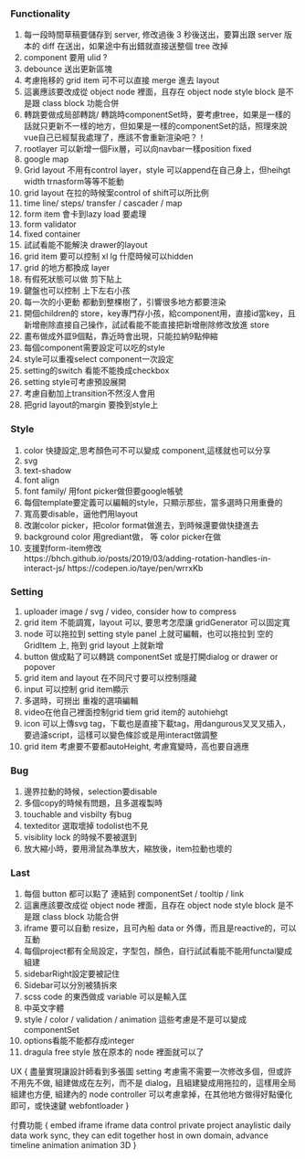 ### Functionality

<ol>
<li>每一段時間草稿要儲存到 server, 修改過後 3 秒後送出，要算出跟 server 版本的 diff 在送出，如果途中有出錯就直接送整個 tree 改掉</li>
<li>component 要用 ulid ?</li>
<li>debounce 送出更新區塊</li>
<li>考慮拖移的 grid item 可不可以直接 merge 進去 layout</li>
<li>這裏應該要改成從 object node 裡面，且存在 object node style block 是不是跟 class block 功能合併</li>  
<li>轉跳要做成局部轉跳/ 轉跳時componentSet時，要考慮tree，如果是一樣的話就只更新不一樣的地方，但如果是一樣的componentSet的話，照理來說vue自己已經幫我處理了，應該不會重新渲染吧？！</li>
<li>rootlayer 可以新增一個Fix層，可以向navbar一樣position fixed</li>  
<li>google map</li>  
<li>Grid layout 不用有control layer，style 可以append在自己身上，但heihgt width trnasform等等不能動</li>
<li>grid layout 在拉的時候案control of shift可以所比例</li>
<li>time line/ steps/ transfer / cascader / map </li>
<li>form item 會卡到lazy load 要處理 </li>
<li>form validator</li>
<li>fixed container</li>
<li>試試看能不能解決 drawer的layout</li>
<li>grid item 要可以控制 xl lg 什麼時候可以hidden</li>
<li>grid 的地方都換成 layer</li>
<li>有假死狀態可以做 剪下貼上</li>
<li>鍵盤也可以控制 上下左右小孩 </li>
<li>每一次的小更動 都動到整棵樹了，引響很多地方都要渲染</li>
<li>開個children的 store，key專門存小孩，給component用，直接id當key，且新增刪除直接自己操作，試試看能不能直接把新增刪除修改放進 store</li>
<li>畫布做成外誆9個點，靠近時會出現，只能拉納9點伸縮</li>
<li>每個component需要設定可以吃的style</li>
<li>style可以重複select component一次設定</li>
<li>setting的switch 看能不能換成checkbox</li>
<li>setting style可考慮預設展開</li>
<li>考慮自動加上transition不然沒人會用</li>
<li>把grid layout的margin 要換到style上</li>
</ol>

### Style

<ol>
<li>color 快捷設定,思考顏色可不可以變成 component,這樣就也可以分享</li>
<li>svg</li>
<li>text-shadow</li>
<li>font align</li>
<li>font family/ 用font picker做但要google帳號</li>
<li>每個template要定義可以編輯的style，只顯示那些，當多選時只用重疊的</li>
<li>寬高要disable，逼他們用layout</li>
<li>改謝color picker，把color format做進去，到時候還要做快捷進去</li>
<li>background color 用grediant做， 等 color picker在做</li>
<li>支援對form-item修改</li>
https://bhch.github.io/posts/2019/03/adding-rotation-handles-in-interact-js/
https://codepen.io/taye/pen/wrrxKb
</ol>

### Setting

<ol>
<li>uploader image / svg / video, consider how to compress</li>
<li>grid item 不能調寬，layout 可以, 要思考怎麼讓 gridGenerator 可以固定寬</li>
<li>node 可以拖拉到 setting style panel 上就可編輯，也可以拖拉到 空的 GridItem 上, 拖到 grid layout 上就新增</li>
<li>button 做成點了可以轉跳 componentSet 或是打開dialog or drawer or popover</li>
<li>grid item and layout 在不同尺寸要可以控制隱藏</li>
<li>input 可以控制 grid item顯示</li>
<li>多選時，可撈出 重複的選項編輯</li>
<li>video在他自己裡面控制grid tiem grid item的 autohiehgt</li>
<li>icon 可以上傳svg tag，下載也是直接下載tag，用dangurous叉叉叉插入，要過濾script，這樣可以變色條診或是用interact做調整</li>
<li>grid item 考慮要不要都autoHeight, 考慮寬變時，高也要自適應</li>
</ol>

### Bug

<ol>
<li>邊界拉動的時候，selection要disable</li>
<li>多個copy的時候有問題，且多選複製時</li>
<li>touchable and visbilty 有bug</li>
<li>texteditor 選取壞掉 todolist也不見</li>
<li>visiblity lock 的時候不要被選到</li>
<li>放大縮小時，要用滑鼠為準放大，縮放後，item拉動也壞的</li>
</ol>

### Last

<ol>
<li>每個 button 都可以點了 連結到 componentSet / tooltip / link</li>
<li>這裏應該要改成從 object node 裡面，且存在 object node style block 是不是跟 class block 功能合併</li>
<li>iframe 要可以自動 resize，且可內船 data or 外傳，而且是reactive的，可以互動</li>
<li>每個project都有全局設定，字型包，顏色，自行試試看能不能用functal變成組建</li>
<li>sidebarRight設定要被記住</li>
<li>Sidebar可以分別被猜拆來</li>
<li>scss code 的東西做成 variable 可以是輸入匡</li>
<li>中英文字體</li>
<li>style / color / validation / animation 這些考慮是不是可以變成componentSet</li>
<li>options看能不能都存成integer</li>
<li>dragula free style 放在原本的 node 裡面就可以了</li>
</ol>



UX {
盡量實現讓設計師看到多張圖
setting 考慮需不需要一次修改多個，但或許不用先不做,
組建做成在左列，而不是 dialog，且組建變成用拖拉的，這樣用全局組建也方便,
組建內的 node controller 可以考慮拿掉，在其他地方做得好點優化即可，或快速鍵
webfontloader
}

付費功能 {
embed iframe
iframe data control
private project
anaylistic daily data
work sync, they can edit together
host in own domain,
advance timeline animation
animation 3D
}

